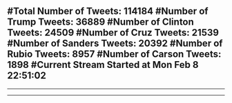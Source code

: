 #Total Number of Tweets: 114184 
#Number of Trump Tweets: 36889
#Number of Clinton Tweets: 24509
#Number of Cruz Tweets: 21539
#Number of Sanders Tweets: 20392
#Number of Rubio Tweets: 8957
#Number of Carson Tweets: 1898
#Current Stream Started at Mon Feb  8 22:51:02
---
---
---
